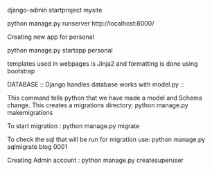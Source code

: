 django-admin startproject mysite

python manage.py runserver
 http://localhost:8000/

Creating new app for personal

python manage.py startapp personal

templates used in webpages is Jinja2 and formatting is done using bootstrap


DATABASE :: Django handles database works with model.py ::

This command tells python that we have made a model and Schema change. This creates a migrations directory: python manage.py makemigrations

To start migration : python manage.py migrate

To check the sql that will be run for migration use: python manage.py sqlmigrate blog 0001

Creating Admin account : python manage.py createsuperuser
